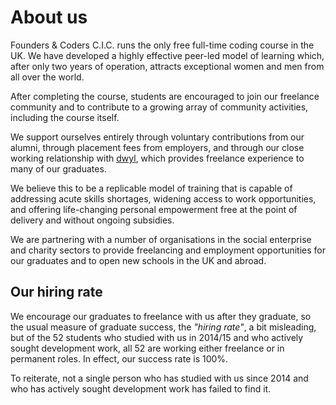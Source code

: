 # About us

Founders & Coders C.I.C. runs the only free full-time coding course in the UK. We have developed a highly effective peer-led model of learning which, after only two years of operation, attracts exceptional women and men from all over the world. 

After completing the course, students are encouraged to join our freelance community and to contribute to a growing array of community activities, including the course itself.

We support ourselves entirely through voluntary contributions from our alumni, through placement fees from employers, and through our close working relationship with [dwyl](http://www.dwyl.io/), which provides freelance experience to many of our graduates.

We believe this to be a replicable model of training that is capable of addressing acute skills shortages, widening access to work opportunities, and offering life-changing personal empowerment free at the point of delivery and without ongoing subsidies.

We are partnering with a number of organisations in the social enterprise and charity sectors to provide freelancing and employment opportunities for our graduates and to open new schools in the UK and abroad.

## Our hiring rate

We encourage our graduates to freelance with us after they graduate, so the usual measure of graduate success, the *"hiring rate"*,  a bit misleading, but of the 52 students who studied with us in 2014/15 and who actively sought development work, all 52 are working either freelance or in permanent roles. In effect, our success rate is 100%. 

To reiterate, not a single person who has studied with us since 2014 and who has actively sought development work has failed to find it. 





